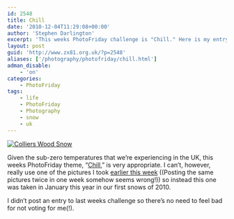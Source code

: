 ```yaml
---
id: 2548
title: Chill
date: '2010-12-04T11:29:08+00:00'
author: 'Stephen Darlington'
excerpt: 'This weeks PhotoFriday challenge is "Chill." Here is my entry.'
layout: post
guid: 'http://www.zx81.org.uk/?p=2548'
aliases: ['/photography/photofriday/chill.html']
adman_disable:
    - 'on'
categories:
    - PhotoFriday
tags:
    - life
    - PhotoFriday
    - Photography
    - snow
    - uk
---
```


[![Colliers Wood Snow](https://i0.wp.com/farm5.staticflickr.com/4068/4251564090_c14a11e37c.jpg?resize=500%2C334)](http://www.flickr.com/photos/stephendarlington/4251564090/ "Colliers Wood Snow by stephendarlington, on Flickr")

Given the sub-zero temperatures that we’re experiencing in the UK, this weeks PhotoFriday theme, “[Chill](http://www.photofriday.com/archives/challenge/001038.php),” is very appropriate. I can’t, however, really use one of the pictures I took [earlier this week](http://www.zx81.org.uk/photography/early-snow.html) ((Posting the same pictures twice in one week somehow seems wrong!)) so instead this one was taken in January this year in our first snows of 2010.

I didn’t post an entry to last weeks challenge so there’s no need to feel bad for not voting for me(!).